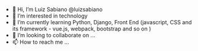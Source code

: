 - 👋 Hi, I’m Luiz Sabiano @luizsabiano
- 👀 I’m interested in technology
- 🌱 I’m currently learning Python, Django, Front End (javascript, CSS and its framework - vue.js, webpack, bootstrap and so on ) 
- 💞️ I’m looking to collaborate on ...
- 📫 How to reach me ...

<!---
luizsabiano/luizsabiano is a ✨ special ✨ repository because its `README.md` (this file) appears on your GitHub profile.
You can click the Preview link to take a look at your changes.
--->
